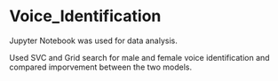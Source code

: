 # Voice_Identification
Jupyter Notebook was used for data analysis.

Used SVC and Grid search for male and female voice identification and compared imporvement between the two models.
